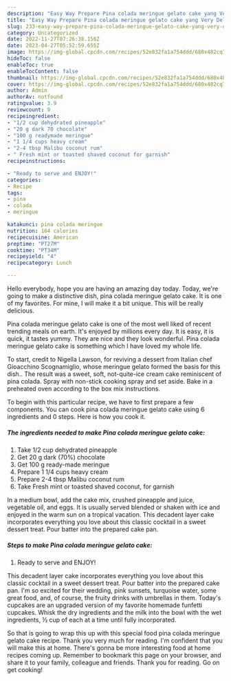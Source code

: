 ```yaml
---
description: "Easy Way Prepare Pina colada meringue gelato cake yang Very Delicious"
title: "Easy Way Prepare Pina colada meringue gelato cake yang Very Delicious"
slug: 233-easy-way-prepare-pina-colada-meringue-gelato-cake-yang-very-delicious
category: Uncategorized
date: 2022-11-27T07:26:38.156Z
date: 2023-04-27T05:52:59.655Z
image: https://img-global.cpcdn.com/recipes/52e832fa1a754ddd/680x482cq70/pina-colada-meringue-gelato-cake-recipe-main-photo.jpg
hideToc: false
enableToc: true
enableTocContent: false
thumbnail: https://img-global.cpcdn.com/recipes/52e832fa1a754ddd/680x482cq70/pina-colada-meringue-gelato-cake-recipe-main-photo.jpg
cover: https://img-global.cpcdn.com/recipes/52e832fa1a754ddd/680x482cq70/pina-colada-meringue-gelato-cake-recipe-main-photo.jpg
author: Admin
authorAv: notfound
ratingvalue: 3.9
reviewcount: 9
recipeingredient:
- "1/2 cup dehydrated pineapple"
- "20 g dark 70 chocolate"
- "100 g readymade meringue"
- "1 1/4 cups heavy cream"
- "2-4 tbsp Malibu coconut rum"
- " Fresh mint or toasted shaved coconut for garnish"
recipeinstructions:

- "Ready to serve and ENJOY!"
categories:
- Recipe
tags:
- pina
- colada
- meringue

katakunci: pina colada meringue 
nutrition: 164 calories
recipecuisine: American
preptime: "PT27M"
cooktime: "PT34M"
recipeyield: "4"
recipecategory: Lunch

---
```



Hello everybody, hope you are having an amazing day today. Today, we're going to make a distinctive dish, pina colada meringue gelato cake. It is one of my favorites. For mine, I will make it a bit unique. This will be really delicious.

Pina colada meringue gelato cake is one of the most well liked of recent trending meals on earth. It's enjoyed by millions every day. It is easy, it is quick, it tastes yummy. They are nice and they look wonderful. Pina colada meringue gelato cake is something which I have loved my whole life.

To start, credit to Nigella Lawson, for reviving a dessert from Italian chef Gioacchino Scognamiglio, whose meringue gelato formed the basis for this dish.. The result was a sweet, soft, not-quite-ice cream cake reminiscent of pina colada. Spray with non-stick cooking spray and set aside. Bake in a preheated oven according to the box mix instructions.


To begin with this particular recipe, we have to first prepare a few components. You can cook pina colada meringue gelato cake using 6 ingredients and 0 steps. Here is how you cook it.

<!--inarticleads1-->

##### The ingredients needed to make Pina colada meringue gelato cake:

1. Take 1/2 cup dehydrated pineapple
1. Get 20 g dark (70%) chocolate
1. Get 100 g ready-made meringue
1. Prepare 1 1/4 cups heavy cream
1. Prepare 2-4 tbsp Malibu coconut rum
1. Take  Fresh mint or toasted shaved coconut, for garnish


In a medium bowl, add the cake mix, crushed pineapple and juice, vegetable oil, and eggs. It is usually served blended or shaken with ice and enjoyed in the warm sun on a tropical vacation. This decadent layer cake incorporates everything you love about this classic cocktail in a sweet dessert treat. Pour batter into the prepared cake pan. 

<!--inarticleads2-->

##### Steps to make Pina colada meringue gelato cake:


1. Ready to serve and ENJOY!

This decadent layer cake incorporates everything you love about this classic cocktail in a sweet dessert treat. Pour batter into the prepared cake pan. I&#39;m so excited for their wedding, pink sunsets, turquoise water, some great food, and, of course, the fruity drinks with umbrellas in them. Today&#39;s cupcakes are an upgraded version of my favorite homemade funfetti cupcakes. Whisk the dry ingredients and the milk into the bowl with the wet ingredients, ½ cup of each at a time until fully incorporated. 

So that is going to wrap this up with this special food pina colada meringue gelato cake recipe. Thank you very much for reading. I'm confident that you will make this at home. There's gonna be more interesting food at home recipes coming up. Remember to bookmark this page on your browser, and share it to your family, colleague and friends. Thank you for reading. Go on get cooking!
